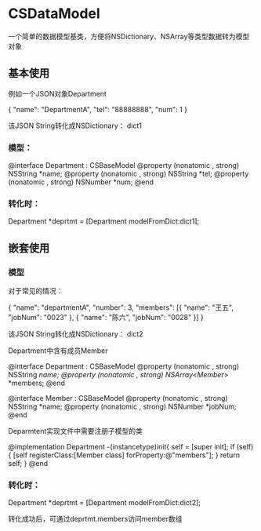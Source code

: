 # CSDataModel

一个简单的数据模型基类，方便将NSDictionary、NSArray等类型数据转为模型对象

## 基本使用

例如一个JSON对象Department

{
"name": "DepartmentA",
"tel": "88888888",
"num": 1
}

该JSON String转化成NSDictionary： dict1

### 模型：

@interface Department : CSBaseModel
@property (nonatomic , strong) NSString *name;
@property (nonatomic , strong) NSString *tel;
@property (nonatomic , strong) NSNumber *num;
@end

### 转化时：

Department *deprtmt = [Department modelFromDict:dict1];

## 嵌套使用

### 模型
对于常见的情况：

{
"name": "departmentA",
"number": 3,
"members": [{
"name": "王五",
"jobNum": "0023"
},
{
"name": "陈六",
"jobNum": "0028"
}]
}

该JSON String转化成NSDictionary： dict2

Department中含有成员Member

@interface Department : CSBaseModel
@property (nonatomic , strong) NSString *name;
@property (nonatomic , strong) NSArray<Member*> *members;
@end

@interface Member : CSBaseModel
@property (nonatomic , strong) NSString *name;
@property (nonatomic , strong) NSNumber *jobNum;
@end

Deparmtent实现文件中需要注册子模型的类

@implementation Department
-(instancetype)init{
self = [super init];
if (self) {
[self registerClass:[Member class]   forProperty:@"members"];
}
return self;
}
@end

### 转化时：

Department *deprtmt = [Department modelFromDict:dict2];

转化成功后，可通过deprtmt.members访问member数组
